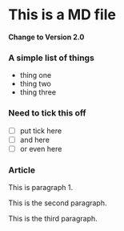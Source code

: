 # This is a MD file

**Change to Version 2.0**

### A simple list of things
- thing one
- thing two
- thing three

### Need to tick this off
- [ ] put tick here
- [ ] and here
- [ ] or even here

### Article

This is paragraph 1.

This is the second paragraph.

This is the third paragraph.



